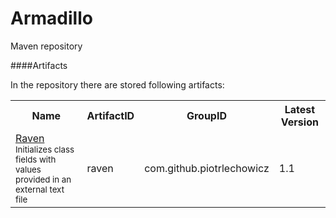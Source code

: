 # Armadillo
Maven repository

####Artifacts

In the repository there are stored following artifacts:


<table style="width:100%">
    <tr>
        <th>Name</th>
        <th>ArtifactID</th>
        <th>GroupID</th>
        <th>Latest Version</th>
    </tr>
    <tr>
        <td><a href="https://github.com/piotrlechowicz/raven">Raven</a><br/><small>Initializes class fields with values provided in an external text file</small></td>
        <td>raven</td>
        <td>com.github.piotrlechowicz</td>
        <td>1.1</td>
    </tr>
</table>